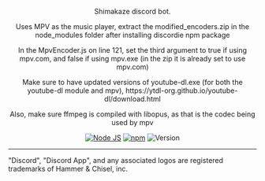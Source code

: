 <p style="text-align:center;">
Shimakaze discord bot.
<p style="text-align:center;">
Uses MPV as the music player, extract the modified_encoders.zip in the node_modules folder after installing discordie npm package
<p style="text-align:center;">
In the MpvEncoder.js on line 121, set the third argument to true if using mpv.com, and false if using mpv.exe (in the zip it is already set to use mpv.com)
<p style="text-align:center;">
Make sure to have updated versions of youtube-dl.exe (for both the youtube-dl module and mpv), https://ytdl-org.github.io/youtube-dl/download.html
<p style="text-align:center;">
Also, make sure ffmpeg is compiled with libopus, as that is the codec being used by mpv
<p align="center">
<a href="http://nodejs.org"><img src="https://img.shields.io/badge/Node.js-6.9.1-blue.svg" alt="Node JS"></a>
<a href="http://npmjs.com"><img src="https://img.shields.io/badge/npm-4.0.5-blue.svg" alt="npm"></a>
<a><img src="https://img.shields.io/badge/Version-4.2.1-blue.svg" alt="Version"></a>
</p>

---
"Discord", "Discord App", and any associated logos are registered trademarks of Hammer & Chisel, inc.
